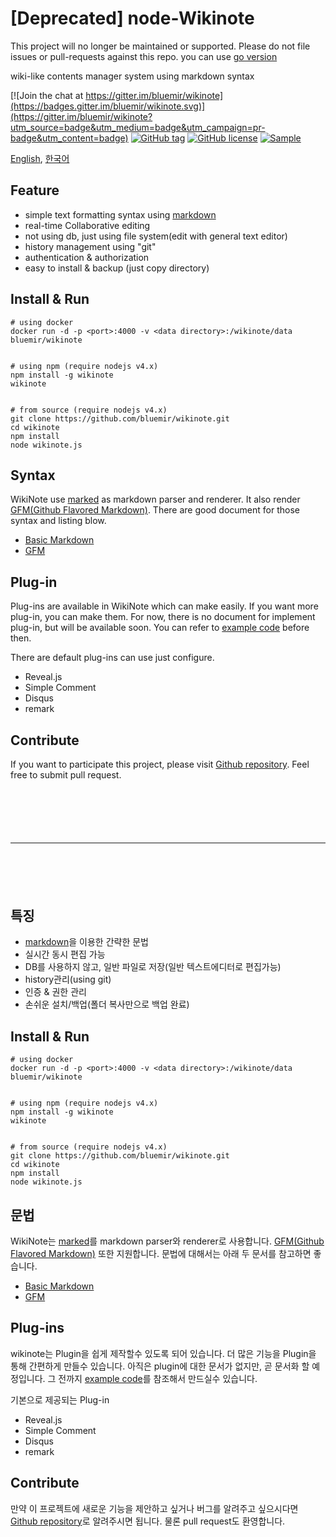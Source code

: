 # [Deprecated] node-Wikinote

This project will no longer be maintained or supported.
Please do not file issues or pull-requests against this repo.
you can use [go version](https://github.com/bluemir/wikinote)


wiki-like contents manager system using markdown syntax

[![Join the chat at https://gitter.im/bluemir/wikinote](https://badges.gitter.im/bluemir/wikinote.svg)](https://gitter.im/bluemir/wikinote?utm_source=badge&utm_medium=badge&utm_campaign=pr-badge&utm_content=badge)
[![GitHub tag](https://img.shields.io/github/tag/bluemir/wikinote.svg)](https://github.com/bluemir/wikinote)
[![GitHub license](https://img.shields.io/github/license/mashape/apistatus.svg)](https://github.com/bluemir/wikinote/blob/master/LICENSE)
[![Sample](https://img.shields.io/badge/Demo-WikiNote-049aff.svg)](http://wikinote.bluemir.me/wikinote)

[English](#en), [한국어](#ko)

<a name="en"></a>

## Feature
* simple text formatting syntax using [markdown](http://daringfireball.net/projects/markdown)
* real-time Collaborative editing
* not using db, just using file system(edit with general text editor)
* history management using "git"
* authentication & authorization
* easy to install & backup (just copy directory)

## Install & Run

```
# using docker
docker run -d -p <port>:4000 -v <data directory>:/wikinote/data bluemir/wikinote


# using npm (require nodejs v4.x)
npm install -g wikinote
wikinote


# from source (require nodejs v4.x)
git clone https://github.com/bluemir/wikinote.git
cd wikinote
npm install
node wikinote.js
```

## Syntax
WikiNote use [marked](https://github.com/chjj/marked) as markdown parser and renderer.
It also render [GFM(Github Flavored Markdown)](https://help.github.com/articles/github-flavored-markdown).
There are good document for those syntax and listing blow.

* [Basic Markdown](http://daringfireball.net/projects/markdown/)
* [GFM](https://help.github.com/articles/github-flavored-markdown)

## Plug-in
Plug-ins are available in WikiNote which can make easily. If you want more plug-in, you can make them.
For now, there is no document for implement plug-in, but will be available soon.
You can refer to [example code](https://github.com/bluemir/wikinote/tree/master/plugins/comment) before then.

There are default plug-ins can use just configure.

* Reveal.js
* Simple Comment
* Disqus
* remark

## Contribute
If you want to participate this project,
please visit [Github repository](https://github.com/bluemir/wikinote).
Feel free to submit pull request.

<hr style="margin:100px auto;"/>

<a name="ko"></a>

## 특징
* [markdown](http://daringfireball.net/projects/markdown)을 이용한 간략한 문법
* 실시간 동시 편집 가능
* DB를 사용하지 않고, 일반 파일로 저장(일반 텍스트에디터로 편집가능)
* history관리(using git)
* 인증 & 권한 관리
* 손쉬운 설치/백업(폴더 복사만으로 백업 완료)

## Install & Run

```
# using docker
docker run -d -p <port>:4000 -v <data directory>:/wikinote/data bluemir/wikinote


# using npm (require nodejs v4.x)
npm install -g wikinote
wikinote


# from source (require nodejs v4.x)
git clone https://github.com/bluemir/wikinote.git
cd wikinote
npm install
node wikinote.js
```

## 문법
WikiNote는 [marked](https://github.com/chjj/marked)를 markdown parser와 renderer로 사용합니다. [GFM(Github Flavored Markdown)](https://help.github.com/articles/github-flavored-markdown) 또한 지원합니다. 문법에 대해서는 아래 두 문서를 참고하면 좋습니다.

* [Basic Markdown](http://daringfireball.net/projects/markdown/)
* [GFM](https://help.github.com/articles/github-flavored-markdown)

## Plug-ins
wikinote는 Plugin을 쉽게 제작할수 있도록 되어 있습니다.
더 많은 기능을 Plugin을 통해 간편하게 만들수 있습니다.
아직은 plugin에 대한 문서가 없지만, 곧 문서화 할 예정입니다.
그 전까지 [example code](https://github.com/bluemir/wikinote/tree/master/plugins/comment)를 참조해서
만드실수 있습니다.

기본으로 제공되는 Plug-in
* Reveal.js
* Simple Comment
* Disqus
* remark

## Contribute
만약 이 프로젝트에 새로운 기능을 제안하고 싶거나 버그를 알려주고 싶으시다면
[Github repository](https://github.com/bluemir/wikinote/issues)로 알려주시면 됩니다.
물론 pull request도 환영합니다.
